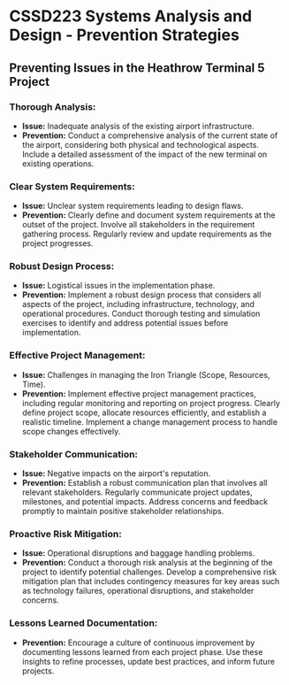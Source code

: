 # CSSD223 Systems Analysis and Design - Prevention Strategies

## Preventing Issues in the Heathrow Terminal 5 Project

### Thorough Analysis:

- **Issue:** Inadequate analysis of the existing airport infrastructure.
- **Prevention:** Conduct a comprehensive analysis of the current state of the airport, considering both physical and technological aspects. Include a detailed assessment of the impact of the new terminal on existing operations.

### Clear System Requirements:

- **Issue:** Unclear system requirements leading to design flaws.
- **Prevention:** Clearly define and document system requirements at the outset of the project. Involve all stakeholders in the requirement gathering process. Regularly review and update requirements as the project progresses.

### Robust Design Process:

- **Issue:** Logistical issues in the implementation phase.
- **Prevention:** Implement a robust design process that considers all aspects of the project, including infrastructure, technology, and operational procedures. Conduct thorough testing and simulation exercises to identify and address potential issues before implementation.

### Effective Project Management:

- **Issue:** Challenges in managing the Iron Triangle (Scope, Resources, Time).
- **Prevention:** Implement effective project management practices, including regular monitoring and reporting on project progress. Clearly define project scope, allocate resources efficiently, and establish a realistic timeline. Implement a change management process to handle scope changes effectively.

### Stakeholder Communication:

- **Issue:** Negative impacts on the airport's reputation.
- **Prevention:** Establish a robust communication plan that involves all relevant stakeholders. Regularly communicate project updates, milestones, and potential impacts. Address concerns and feedback promptly to maintain positive stakeholder relationships.

### Proactive Risk Mitigation:

- **Issue:** Operational disruptions and baggage handling problems.
- **Prevention:** Conduct a thorough risk analysis at the beginning of the project to identify potential challenges. Develop a comprehensive risk mitigation plan that includes contingency measures for key areas such as technology failures, operational disruptions, and stakeholder concerns.

### Lessons Learned Documentation:

- **Prevention:** Encourage a culture of continuous improvement by documenting lessons learned from each project phase. Use these insights to refine processes, update best practices, and inform future projects.
